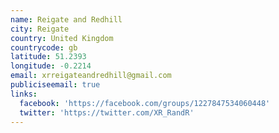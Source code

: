 ```yaml
---
name: Reigate and Redhill
city: Reigate
country: United Kingdom
countrycode: gb
latitude: 51.2393
longitude: -0.2214
email: xrreigateandredhill@gmail.com
publiciseemail: true
links:
  facebook: 'https://facebook.com/groups/1227847534060448'
  twitter: 'https://twitter.com/XR_RandR'
---
```


